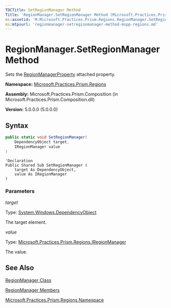 ```yaml
---
TOCTitle: SetRegionManager Method
Title: 'RegionManager.SetRegionManager Method (Microsoft.Practices.Prism.Regions)'
ms:assetid: 'M:Microsoft.Practices.Prism.Regions.RegionManager.SetRegionManager(System.Windows.DependencyObject,Microsoft.Practices.Prism.Regions.IRegionManager)'
ms:mtpsurl: 'regionmanager-setregionmanager-method-mspp-regions.md'
---
```


# RegionManager.SetRegionManager Method

Sets the [RegionManagerProperty](regionmanager-regionmanagerproperty-field-mspp-regions.md) attached property.

**Namespace:** [Microsoft.Practices.Prism.Regions](mspp-regions-namespace.md)

**Assembly:** Microsoft.Practices.Prism.Composition (in Microsoft.Practices.Prism.Composition.dll)

**Version:** 5.0.0.0 (5.0.0.0)
## Syntax
```C#
public static void SetRegionManager(
	DependencyObject target,
	IRegionManager value
)
```

```VB
'Declaration
Public Shared Sub SetRegionManager ( 
	target As DependencyObject,
	value As IRegionManager
)
```
### Parameters

*target*

  Type: [System.Windows.DependencyObject](http://msdn.microsoft.com/en-us/library/ms589309)

  The target element.

*value*

  Type: [Microsoft.Practices.Prism.Regions.IRegionManager](iregionmanager-interface-mspp-regions.md)

  The value.

## See Also
[RegionManager Class](regionmanager-class-mspp-regions.md)

[RegionManager Members](regionmanager-members-mspp-regions.md)

[Microsoft.Practices.Prism.Regions Namespace](mspp-regions-namespace.md)
